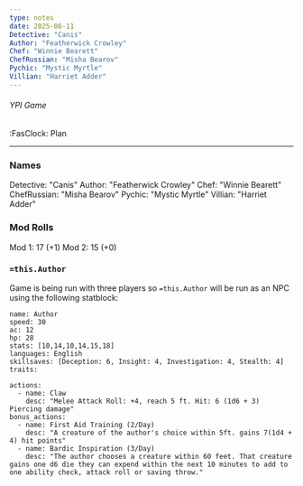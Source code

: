 ```yaml
---
type: notes
date: 2025-06-11
Detective: "Canis"
Author: "Featherwick Crowley"
Chef: "Winnie Bearett"
ChefRussian: "Misha Bearov"
Pychic: "Mystic Myrtle"
Villian: "Harriet Adder"
---
```

###### YPI Game
<span class="sub2">:FasClock: Plan</span>

---


### Names

Detective: "Canis"
Author: "Featherwick Crowley"
Chef: "Winnie Bearett"
ChefRussian: "Misha Bearov"
Pychic: "Mystic Myrtle"
Villian: "Harriet Adder"

### Mod Rolls
Mod 1: 17 (+1)
Mod 2: 15 (+0)

### `=this.Author`

Game is being run with three players so `=this.Author` will be run as an NPC using the following statblock:

```statblock
name: Author
speed: 30
ac: 12
hp: 28
stats: [10,14,10,14,15,18]
languages: English
skillsaves: [Deception: 6, Insight: 4, Investigation: 4, Stealth: 4]
traits:

actions:
  - name: Claw
    desc: "Melee Attack Roll: +4, reach 5 ft. Hit: 6 (1d6 + 3) Piercing damage"
bonus_actions:
  - name: First Aid Training (2/Day)
    desc: "A creature of the author's choice within 5ft. gains 7(1d4 + 4) hit points"
  - name: Bardic Inspiration (3/Day)
    desc: "The author chooses a creature within 60 feet. That creature gains one d6 die they can expend within the next 10 minutes to add to one ability check, attack roll or saving throw."
